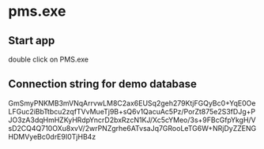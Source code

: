 # pms.exe
## Start app
  double click on PMS.exe
## Connection string for demo database
GmSmyPNKMB3mVNqArrvwLM8C2ax6EUSq2geh279KtjFGQyBc0+YqE0OeLFGuc2iBbTtbcu2zqfTVvMueTj9B+sQ6v1QacuAc5Pz/PorZt875e2S3fDJg+PJO3zA3dqHmHZKyHRdpYncrD2bxRzcN1KJ/Xc5cYMeo/3s+9FBcGfpYkgH/VsD2CQ4Q710OXu8xvV/2wrPNZgrhe6ATvsaJq7GRooLeTG6W+NRjDyZZENGHDMVyeBc0drE9I0TjHB4z
